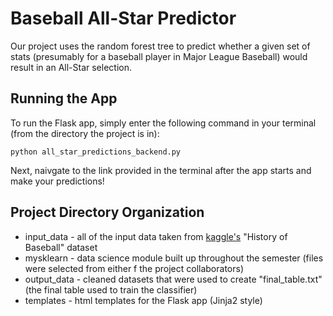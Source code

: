 # Baseball All-Star Predictor  
Our project uses the random forest tree to predict whether a given set of stats (presumably for a baseball player in Major League Baseball) would result in an All-Star selection.

## Running the App  
To run the Flask app, simply enter the following command in your terminal (from the directory the project is in):

``` python all_star_predictions_backend.py ```

Next, naivgate to the link provided in the terminal after the app starts and make your predictions!

## Project Directory Organization  
* input_data - all of the input data taken from [kaggle's](https://www.kaggle.com/datasets/seanlahman/the-history-of-baseball?resource=download) "History of Baseball" dataset
* mysklearn - data science module built up throughout the semester (files were selected from either f the project collaborators)
* output_data - cleaned datasets that were used to create "final_table.txt" (the final table used to train the classifier)
* templates - html templates for the Flask app (Jinja2 style)